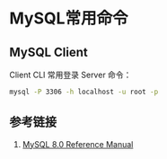 # MySQL常用命令


## MySQL Client


Client CLI 常用登录 Server 命令：
```bash
mysql -P 3306 -h localhost -u root -p
```



## 参考链接
1. [MySQL 8.0 Reference Manual](https://dev.mysql.com/doc/refman/8.0/en/)